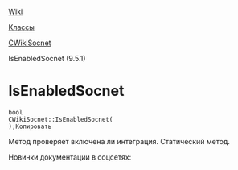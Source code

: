 [Wiki](/api_help/wiki/index.php)

[Классы](/api_help/wiki/classes/index.php)

[CWikiSocnet](/api_help/wiki/classes/cwikisocnet/index.php)

IsEnabledSocnet (9.5.1)

IsEnabledSocnet
===============

```
bool
CWikiSocnet::IsEnabledSocnet(
);Копировать
```

Метод проверяет включена ли интеграция. Статический метод.

Новинки документации в соцсетях:
